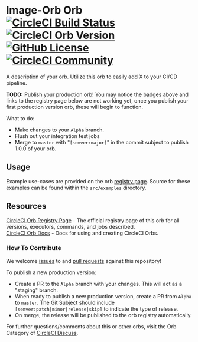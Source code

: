 # Image-Orb Orb [![CircleCI Build Status](https://circleci.com/gh/JalexChen/Image-Orb.svg?style=shield "CircleCI Build Status")](https://circleci.com/gh/JalexChen/Image-Orb) [![CircleCI Orb Version](https://img.shields.io/badge/endpoint.svg?url=https://badges.circleci.io/orb/jalex/Image-Orb)](https://circleci.com/orbs/registry/orb/jalex/Image-Orb) [![GitHub License](https://img.shields.io/badge/license-MIT-lightgrey.svg)](https://raw.githubusercontent.com/JalexChen/Image-Orb/master/LICENSE) [![CircleCI Community](https://img.shields.io/badge/community-CircleCI%20Discuss-343434.svg)](https://discuss.circleci.com/c/ecosystem/orbs)

A description of your orb. Utilize this orb to easily add X to your CI/CD pipeline.

**TODO:**
Publish your production orb! You may notice the badges above and links to the registry page below are not working yet, once you publish your first production version orb, these will begin to function.

What to do:
* Make changes to your `Alpha` branch.
* Flush out your integration test jobs
* Merge to `master` with "`[semver:major]`" in the commit subject to publish 1.0.0 of your orb.


## Usage

Example use-cases are provided on the orb [registry page](https://circleci.com/orbs/registry/orb/jalex/Image-Orb#usage-examples). Source for these examples can be found within the `src/examples` directory.


## Resources

[CircleCI Orb Registry Page](https://circleci.com/orbs/registry/orb/jalex/Image-Orb) - The official registry page of this orb for all versions, executors, commands, and jobs described.  
[CircleCI Orb Docs](https://circleci.com/docs/2.0/orb-intro/#section=configuration) - Docs for using and creating CircleCI Orbs.  

### How To Contribute

We welcome [issues](https://github.com/JalexChen/Image-Orb/issues) to and [pull requests](https://github.com/JalexChen/Image-Orb/pulls) against this repository!

To publish a new production version:
* Create a PR to the `Alpha` branch with your changes. This will act as a "staging" branch.
* When ready to publish a new production version, create a PR from `Alpha` to `master`. The Git Subject should include `[semver:patch|minor|release|skip]` to indicate the type of release.
* On merge, the release will be published to the orb registry automatically.

For further questions/comments about this or other orbs, visit the Orb Category of [CircleCI Discuss](https://discuss.circleci.com/c/orbs).